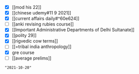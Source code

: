 - [x] [[mod his 22]]
- [x] [[chinese udemy#11 9 2021]]
- [x] [[current affairs daily#^60e624]]
- [ ] [[anki revising rubies course]]
- [x] [[Important Administrative Departments of Delhi Sultanate]]
- [x] [[polity 29]]
- [x] [[rigvedic cow terms]]
- [ ] [[=tribal india anthropology]]
- [x] gre course
- [ ] [[average prelims]]
```query 2021-10-08 16:58
"2021-10-20"
```